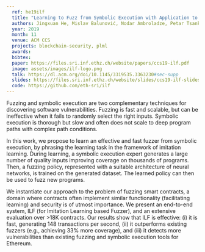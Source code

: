 ```yaml
---
  ref: he19ilf
  title: "Learning to Fuzz from Symbolic Execution with Application to Smart Contracts"
  authors: Jingxuan He, Mislav Balunović, Nodar Ambroladze, Petar Tsankov, Martin Vechev
  year: 2019
  month: 11
  venue: ACM CCS
  projects: blockchain-security, plml
  awards:
  bibtex:
  paper: https://files.sri.inf.ethz.ch/website/papers/ccs19-ilf.pdf
  image: assets/images/ilf-logo.png
  talk: https://dl.acm.org/doi/10.1145/3319535.3363230#sec-supp
  slides: https://files.sri.inf.ethz.ch/website/slides/ccs19-ilf-slides.pdf
  code: https://github.com/eth-sri/ilf
---
```


Fuzzing and symbolic execution are two complementary techniques for discovering software vulnerabilities. Fuzzing is fast and scalable, but can be ineffective when it fails to randomly select the right inputs. Symbolic execution is thorough but slow and often does not scale to deep program paths with complex path conditions.

In this work, we propose to learn an effective and fast fuzzer from symbolic execution, by phrasing the learning task in the framework of imitation learning. During learning, a symbolic execution expert generates a large number of quality inputs improving coverage on thousands of programs. Then, a fuzzing policy, represented with a suitable architecture of neural networks, is trained on the generated dataset. The learned policy can then be used to fuzz new programs.

We instantiate our approach to the problem of fuzzing smart contracts, a domain where contracts often implement similar functionality (facilitating learning) and security is of utmost importance. We present an end-to-end system, ILF (for Imitation Learning based Fuzzer), and an extensive evaluation over >18K contracts. Our results show that ILF is effective: (i) it is fast, generating 148 transactions per second, (ii) it outperforms existing fuzzers (e.g., achieving 33% more coverage), and (iii) it detects more vulnerabilities than existing fuzzing and symbolic execution tools for Ethereum.
